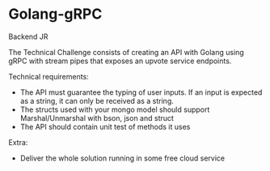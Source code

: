 # Golang-gRPC

Backend JR

The Technical Challenge consists of creating an API with Golang using gRPC with stream pipes that exposes an upvote service endpoints.

Technical requirements:
- The API must guarantee the typing of user inputs. If an input is expected as a string, it can only be received as a string.
- The structs used with your mongo model should support Marshal/Unmarshal with bson, json and struct
- The API should contain unit test of methods it uses

Extra:
- Deliver the whole solution running in some free cloud service
